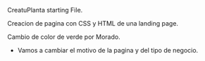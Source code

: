 CreatuPlanta starting File.

Creacion de pagina con CSS y HTML de una landing page.


Cambio de color de verde por Morado.
  - Vamos a cambiar el motivo de la pagina y del tipo de negocio. 

